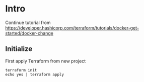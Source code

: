 # Intro

Continue tutorial from https://developer.hashicorp.com/terraform/tutorials/docker-get-started/docker-change

## Initialize

First apply Terraform from new project 
```shell 
terraform init
echo yes | terraform apply
```
